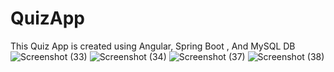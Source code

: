 # QuizApp
This Quiz App is created using Angular, Spring Boot , And MySQL DB
![Screenshot (33)](https://user-images.githubusercontent.com/60234876/164552353-9c133dcd-c072-42c8-b77a-61fed69dc694.png)
![Screenshot (34)](https://user-images.githubusercontent.com/60234876/164552364-07acb06e-8754-4729-813e-850c71130d62.png)
![Screenshot (37)](https://user-images.githubusercontent.com/60234876/164552367-6bf586df-82df-4799-afb3-6a33c15a9845.png)
![Screenshot (38)](https://user-images.githubusercontent.com/60234876/164552370-45a93639-6055-412a-946b-b6a0e3bfea59.png)

